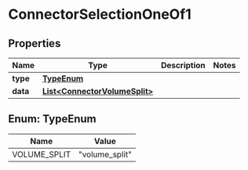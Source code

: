 

# ConnectorSelectionOneOf1


## Properties

| Name | Type | Description | Notes |
|------------ | ------------- | ------------- | -------------|
|**type** | [**TypeEnum**](#TypeEnum) |  |  |
|**data** | [**List&lt;ConnectorVolumeSplit&gt;**](ConnectorVolumeSplit.md) |  |  |



## Enum: TypeEnum

| Name | Value |
|---- | -----|
| VOLUME_SPLIT | &quot;volume_split&quot; |



